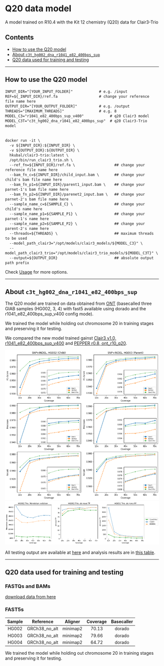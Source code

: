 # Q20  data model

A model trained on R10.4 with the Kit 12 chemistry (Q20) data for Clair3-Trio

## Contents

* [How to use the Q20 model](#how-to-use-the-q20-model)
* [About `c3t_hg002_dna_r1041_e82_400bps_sup`](#c3t-hg002-dna-r1041-e82-400bps-sup)
* [Q20 data used for training and testing](#q20-data-used-for-training-and-testing)

---

## How to use the Q20 model

```
INPUT_DIR="[YOUR_INPUT_FOLDER]"            # e.g. /input
REF=${_INPUT_DIR}/ref.fa                   # change your reference file name here
OUTPUT_DIR="[YOUR_OUTPUT_FOLDER]"          # e.g. /output
THREADS="[MAXIMUM_THREADS]"                # e.g. 8
MODEL_C3="r1041_e82_400bps_sup_v400"         	# q20 Clair3 model
MODEL_C3T="c3t_hg002_dna_r1041_e82_400bps_sup"  # q20 Clair3-Trio model


docker run -it \
  -v ${INPUT_DIR}:${INPUT_DIR} \
  -v ${OUTPUT_DIR}:${OUTPUT_DIR} \
  hkubal/clair3-trio:latest \
  /opt/bin/run_clair3_trio.sh \
  --ref_fn=${INPUT_DIR}/ref.fa \                  ## change your reference file name here
  --bam_fn_c=${INPUT_DIR}/child_input.bam \       ## change your child's bam file name here 
  --bam_fn_p1=${INPUT_DIR}/parent1_input.bam \    ## change your parnet-1's bam file name here     
  --bam_fn_p2=${INPUT_DIR}/parenet2_input.bam \   ## change your parnet-2's bam file name here   
  --sample_name_c=${SAMPLE_C} \                   ## change your child's name here
  --sample_name_p1=${SAMPLE_P1} \                 ## change your parnet-1's name here
  --sample_name_p2=${SAMPLE_P2} \                 ## change your parent-2's name here
  --threads=${THREADS} \                          ## maximum threads to be used
  --model_path_clair3="/opt/models/clair3_models/${MODEL_C3}" \
  --model_path_clair3_trio="/opt/models/clair3_trio_models/${MODEL_C3T}" \
  --output=${OUTPUT_DIR}                          ## absolute output path prefix 
```

Check [Usage](https://github.com/HKU-BAL/Clair3-Trio#Usage) for more options.

---

## About `c3t_hg002_dna_r1041_e82_400bps_sup`

The Q20 model are trained on data obtained from [ONT](https://labs.epi2me.io/askenazi-kit14-2022-12/) (basecalled three GIAB samples (HG002, 3, 4) with fast5 available using dorado and the r1041_e82_400bps_sup_v400 config mode).

We trained the model while holding out chromosome 20 in training stages and preserving it for testing.

We compared the new model trained gainst [Clair3 v1.0, r1041_e82_400bps_sup_v400](https://github.com/HKU-BAL/Clair3) and [PEPPER r0.8, ont_r10_q20](https://github.com/kishwarshafin/pepper). 

<img src="../images/r10_F1.png" width = "600" alt="Clair3-Trio overall results">

<img src="../images/r10_F2.png" width = "800" alt="Clair3-Trio overall results">

All testing output are available at [here](http://www.bio8.cs.hku.hk/clair3_trio/analysis_result/6_r10_results/) and analysis results are in [this table](./r10_results.csv).

---


## Q20 data used for training and testing

### FASTQs and BAMs
[download data from here](https://labs.epi2me.io/askenazi-kit14-2022-12/)

### FAST5s
| Sample |   Reference   | Aligner  | Coverage |                   Basecaller                   |
| :----: | :-----------: | :------: | :------: | :--------------------------------------------: | 
| HG002  | GRCh38_no_alt | minimap2 |  70.13  | dorado | 
| HG003  | GRCh38_no_alt | minimap2 |  79.66   | dorado | 
| HG004  | GRCh38_no_alt | minimap2 |   64.72   | dorado | 

We trained the model while holding out chromosome 20 in training stages and preserving it for testing.

